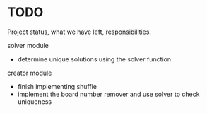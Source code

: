 # TODO

Project status, what we have left, responsibilities.

solver module
- determine unique solutions using the solver function

creator module
 - finish implementing shuffle
 - implement the board number remover and use solver to check uniqueness
